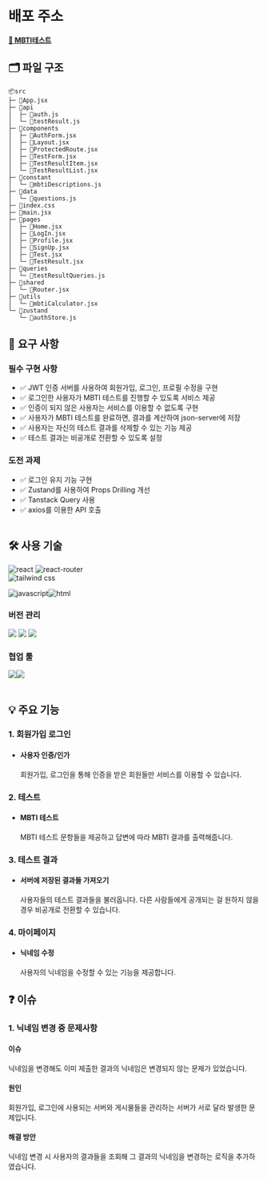 # 배포 주소 
**[🔗 MBTI테스트](https://mbti-test-wonbinlees-projects.vercel.app/)**

## 🗂️ 파일 구조
```
📦src
├─ 📜App.jsx
├─ 📂api
│  ├─ 📜auth.js
│  └─ 📜testResult.js
├─ 📂components
│  ├─ 📜AuthForm.jsx
│  ├─ 📜Layout.jsx
│  ├─ 📜ProtectedRoute.jsx
│  ├─ 📜TestForm.jsx
│  ├─ 📜TestResultItem.jsx
│  └─ 📜TestResultList.jsx
├─ 📂constant
│  └─ 📜mbtiDescriptions.js
├─ 📂data
│  └─ 📜questions.js
├─ 📜index.css
├─ 📜main.jsx
├─ 📂pages
│  ├─ 📜Home.jsx
│  ├─ 📜LogIn.jsx
│  ├─ 📜Profile.jsx
│  ├─ 📜SignUp.jsx
│  ├─ 📜Test.jsx
│  └─ 📜TestResult.jsx
├─ 📂queries
│  └─ 📜testResultQueries.js
├─ 📂shared
│  └─ 📜Router.jsx
├─ 📂utils
│  └─ 📜mbtiCalculator.jsx
└─ 📂zustand
   └─ 📜authStore.js
```

## 📌 요구 사항

### 필수 구현 사항

- ✅ JWT 인증 서버를 사용하여 회원가입, 로그인, 프로필 수정을 구현
- ✅ 로그인한 사용자가 MBTI 테스트를 진행할 수 있도록 서비스 제공
- ✅ 인증이 되지 않은 사용자는 서비스를 이용할 수 없도록 구현
- ✅ 사용자가 MBTI 테스트를 완료하면, 결과를 계산하여 json-server에 저장
- ✅ 사용자는 자신의 테스트 결과를 삭제할 수 있는 기능 제공
- ✅ 테스트 결과는 비공개로 전환할 수 있도록 설정

### 도전 과제
- ✅ 로그인 유지 기능 구현
- ✅ Zustand를 사용하여 Props Drilling 개선
- ✅ Tanstack Query 사용
- ✅ axios를 이용한 API 호출
<br /><br />

## 🛠️ 사용 기술

<img src="https://img.shields.io/badge/React-20232A?style=for-the-badge&logo=react&logoColor=61DAFB" alt="react" />
<img src="https://img.shields.io/badge/React_Router-CA4245?style=for-the-badge&logo=react-router&logoColor=white" alt="react-router" /><br />
<img src="https://img.shields.io/badge/Tailwind_CSS-38B2AC?style=for-the-badge&logo=tailwind-css&logoColor=white" alt="tailwind css" />

<img src="https://img.shields.io/badge/JavaScript-F7DF1E?style=for-the-badge&logo=JavaScript&logoColor=white" alt="javascript" /><img src="https://img.shields.io/badge/HTML-239120?style=for-the-badge&logo=html5&logoColor=white" alt="html" />


### 버전 관리

<img src="https://img.shields.io/badge/GIT-E44C30?style=for-the-badge&logo=git&logoColor=white"/>
<img src="https://img.shields.io/badge/GitHub-100000?style=for-the-badge&logo=github&logoColor=white"/>
<img src="https://img.shields.io/badge/Vercel-000000?style=for-the-badge&logo=vercel&logoColor=white"/>
<br />

### 협업 툴
<img src="https://img.shields.io/badge/Slack-4A154B?style=for-the-badge&logo=slack&logoColor=white" /><img src="https://img.shields.io/badge/notion-000000?style=for-the-badge&logo=notion&logoColor=white" /><br /><br />

## 💡 주요 기능

### 1. 회원가입 로그인
- #### 사용자 인증/인가
  회원가입, 로그인을 통해 인증을 받은 회원들만 서비스를 이용할 수 있습니다.

### 2. 테스트
- #### MBTI 테스트
  MBTI 테스트 문항들을 제공하고 답변에 따라 MBTI 결과를 출력해줍니다.

### 3. 테스트 결과
- #### 서버에 저장된 결과들 가져오기
  사용자들의 테스트 결과들을 불러옵니다. 다른 사람들에게 공개되는 걸 원하지 않을 경우 비공개로 전환할 수 있습니다.
### 4. 마이페이지
- #### 닉네임 수정
  사용자의 닉네임을 수정할 수 있는 기능을 제공합니다.

## ❓ 이슈

### 1. 닉네임 변경 중 문제사항

#### 이슈
닉네임을 변경해도 이미 제출한 결과의 닉네임은 변경되지 않는 문제가 있었습니다.

#### 원인
회원가입, 로그인에 사용되는 서버와 게시물들을 관리하는 서버가 서로 달라 발생한 문제입니다.

#### 해결 방안
닉네임 변경 시 사용자의 결과들을 조회해 그 결과의 닉네임을 변경하는 로직을 추가하였습니다.
